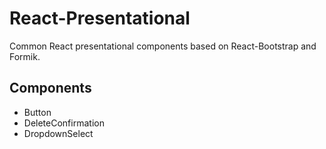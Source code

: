 # React-Presentational
Common React presentational components based on React-Bootstrap and Formik.

## Components
- Button
- DeleteConfirmation
- DropdownSelect
